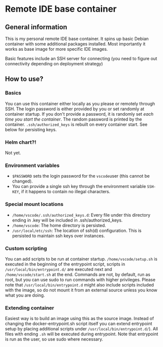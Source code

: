 # Remote IDE base container

## General information
This is my personal remote IDE base container. It spins up basic Debian container with some additional packages installed. Most importantly it works as base image for more specific IDE images.

Basic features include an SSH server for connecting (you need to figure out connectivity depending on deployment strategy)

## How to use?

### Basics
You can use this container either locally as you please or remotely through SSH. The login password is either provided by you or set randomly at container startup. If you don't provide a password, it is randomly set *each time you start the container*. The random password is printed by the container.
`.ssh/authorized_keys` is rebuilt on every container start. See below for persisting keys.

### Helm chart?!
Not yet.

### Environment variables
- `$PASSWORD` sets the login password for the `vscode`user (this cannot be changed).
- You can provide a single ssh key through the environment variable `SSH-KEY`, if it happens to contain no illegal characters.

### Special mount locations
- `/home/vscode/.ssh/authorized_keys.d`: Every file under this directory ending in .key will be included in .ssh/authorized_keys.
- `/home/vscode`: The home directory is persisted.
- `/usr/local/etc/ssh`: The location of ssh(d) configuration. This is persisted to maintain ssh keys over instances.

### Custom scripting
You can add scripts to be run at container startup. `/home/vscode/setup.sh` is executed in the beginning of the entrypoint script, scripts in `/usr/local/bin/entrypoint.d/` are executed next and `/home/vscode/start.sh` at the end. Commands are not, by default, run as root, but you can use sudo to run commands with higher privileges. Please note that `/usr/local/bin/entrypoint.d` might also include scripts included with the image, so do not mount it from an external source unless you know what you are doing.

### Extending container
Easiest way is to build an image using this as the source image. Instead of changing the docker-entrypoint.sh script itself you can extend entrypoint setup by placing additional scripts under `/usr/local/bin/entrypoint.d/`). All files with ending `.sh` will be executed during entrypoint. Note that entrypoint is run as the user, so use sudo where necessary.
